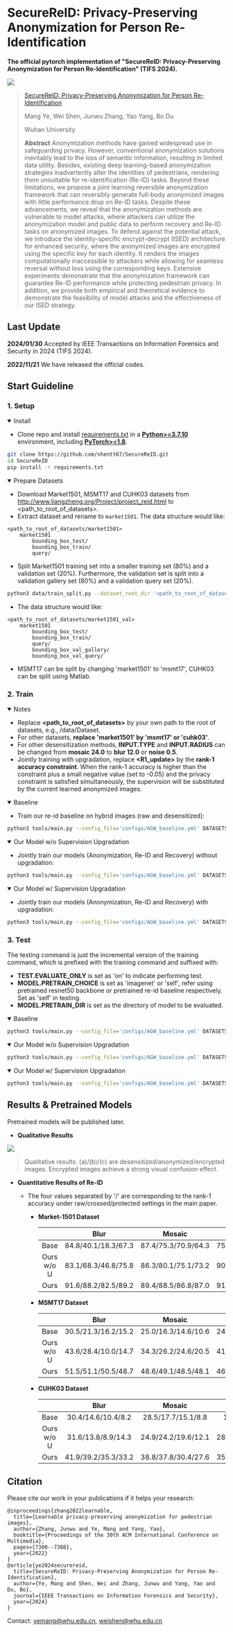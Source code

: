 



# SecureReID: Privacy-Preserving Anonymization for Person Re-Identification

**The official pytorch implementation of "SecureReID: Privacy-Preserving Anonymization for Person Re-Identification" (TIFS 2024).**

![](./pics/framework.svg)

> [SecureReID: Privacy-Preserving Anonymization for Person Re-Identification](https://ieeexplore.ieee.org/abstract/document/10409614/ )
>
> Mang Ye, Wei Shen, Junwu Zhang, Yao Yang, Bo Du
>
> Wuhan University
>
> **Abstract** Anonymization methods have gained widespread use in safeguarding privacy. However, conventional anonymization solutions inevitably lead to the loss of semantic information, resulting in limited data utility. Besides, existing deep learning-based anonymization strategies inadvertently alter the identities of pedestrians, rendering them unsuitable for re-identification (Re-ID) tasks. Beyond these limitations, we propose a joint learning reversible anonymization framework that can reversibly generate full-body anonymized images with little performance drop on Re-ID tasks. Despite these advancements, we reveal that the anonymization methods are vulnerable to model attacks, where attackers can utilize the anonymization model and public data to perform recovery and Re-ID tasks on anonymized images. To defend against the potential attack, we introduce the identity-specific encrypt-decrypt (ISED) architecture for enhanced security, where the anonymized images are encrypted using the specific key for each identity. It renders the images computationally inaccessible to attackers while allowing for seamless reversal without loss using the corresponding keys. Extensive experiments demonstrate that the anonymization framework can guarantee Re-ID performance while protecting pedestrian privacy. In addition, we provide both empirical and theoretical evidence to demonstrate the feasibility of model attacks and the effectiveness of our ISED strategy.



## Last Update

**2024/01/30** Accepted by IEEE Transactions on Information Forensics and Security in 2024 (TIFS 2024). 

**2022/11/21** We have released the official codes.



## Start Guideline

### 1. Setup

<details open>
<summary>Install</summary>

- Clone repo and install [requirements.txt](./requirements.txt) in a [**Python>=3.7.10**](https://www.python.org/) environment, including [**PyTorch>=1.8**](https://pytorch.org/get-started/locally/).

```bash
git clone https://github.com/shentt67/SecureReID.git
cd SecureReID
pip install -r requirements.txt
```

</details>

<details open>
<summary>Prepare Datasets</summary>

- Download Market1501, MSMT17 and CUHK03 datasets from http://www.liangzheng.org/Project/project_reid.html to <path_to_root_of_datasets>.
- Extract dataset and rename to `market1501`. The data structure would like:

```
<path_to_root_of_datasets/market1501>
    market1501 
        bounding_box_test/
        bounding_box_train/
        query/
```

- Split Market1501 training set into a smaller training set (80%) and a validation set (20%). Furthermore, the validation set is split into a validation gallery set (80%) and a validation query set (20%).

```bash
python3 data/train_split.py --dataset_root_dir '<path_to_root_of_datasets>' --dataset_name 'market1501'
```

- The data structure would like:


```
<path_to_root_of_datasets/market1501_val>
    market1501 
        bounding_box_test/
        bounding_box_train/
        query/
        bounding_box_val_gallery/
        bounding_box_val_query/
```

- MSMT17 can be split by changing 'market1501' to  'msmt17', CUHK03 can be split using Matlab.

</details>

### 2. Train

<details open>
<summary>Notes</summary>

- Replace **<path_to_root_of_datasets>** by your own path to the root of datasets, e.g., /data/Dataset.
- For other datasets, **replace 'market1501' by 'msmt17' or 'cuhk03'**.
- For other desensitization methods,  **INPUT.TYPE** and **INPUT.RADIUS** can be changed from **mosaic 24.0** to **blur 12.0** or **noise 0.5**.
- Jointly training with upgradation, replace **<R1_update>** by the **rank-1 accuracy constraint**. When the rank-1 accuracy is higher than the constraint plus a small negative value (set to -0.05) and the privacy constraint is satisfied simultaneously, the supervision will be substituted by the current learned anonymized images.

</details>

<details open>
<summary>Baseline</summary>

- Train our re-id baseline on hybrid images (raw and desensitized):


```bash
python3 tools/main.py --config_file='configs/AGW_baseline.yml' DATASETS.ROOT_DIR "<path_to_root_of_datasets>" DATASETS.NAMES "('market1501_val')" INPUT.TYPE "mosaic" INPUT.RADIUS "24.0" OUTPUT_DIR "('./log/market1501/market1501-base-mosaic')" MODEL.MODE "C"
```

</details>

<details open>
<summary>Our Model w/o Supervision Upgradation</summary>

- Jointly train our models (Anonymization, Re-ID and Recovery) without upgradation:


```bash
python3 tools/main.py --config_file='configs/AGW_baseline.yml' DATASETS.ROOT_DIR "<path_to_root_of_datasets>" DATASETS.NAMES "('market1501_val')" INPUT.TYPE "mosaic" INPUT.RADIUS "24.0" OUTPUT_DIR "('./log/market1501/market1501-wosu-mosaic')"
```

</details>

<details open>
<summary>Our Model w/ Supervision Upgradation</summary>

- Jointly train our models (Anonymization, Re-ID and Recovery) with upgradation:


```bash
python3 tools/main.py --config_file='configs/AGW_baseline.yml' DATASETS.ROOT_DIR "<path_to_root_of_datasets>" DATASETS.NAMES "('market1501_val')" INPUT.TYPE "mosaic" INPUT.RADIUS "24.0" OUTPUT_DIR "('./log/market1501/market1501-full-mosaic')" MODEL.VAL_R1 "<R1_update>"
```

</details>

### 3. Test

The testing command is just the incremental version of the training command, which is prefixed with the training command and suffixed with:

- **TEST.EVALUATE_ONLY** is set as 'on' to indicate performing test.
- **MODEL.PRETRAIN_CHOICE** is set as 'imagenet' or 'self', refer using pretrained resnet50 backbone or pretrained re-id baseline respectively. Set as 'self' in testing.
- **MODEL.PRETRAIN_DIR** is set as the directory of model to be evaluated.

<details open>
<summary>Baseline</summary>

```bash
python3 tools/main.py --config_file='configs/AGW_baseline.yml' DATASETS.ROOT_DIR "<path_to_root_of_datasets>" DATASETS.NAMES "('market1501')" INPUT.TYPE "mosaic" INPUT.RADIUS "24.0" OUTPUT_DIR "('./log/market1501/test/market1501-base-mosaic')" MODEL.MODE "C" TEST.EVALUATE_ONLY "('on')" MODEL.PRETRAIN_CHOICE "('self')" MODEL.PRETRAIN_DIR "./log/market1501/market1501-base-mosaic"
```

</details>

<details open>
<summary>Our Model w/o Supervision Upgradation</summary>

```bash
python3 tools/main.py --config_file='configs/AGW_baseline.yml' DATASETS.ROOT_DIR "<path_to_root_of_datasets>" DATASETS.NAMES "('market1501')" INPUT.TYPE "mosaic" INPUT.RADIUS "24.0" OUTPUT_DIR "('./log/market1501/test/market1501-wosu-mosaic')" TEST.EVALUATE_ONLY "('on')" MODEL.PRETRAIN_CHOICE "('self')" MODEL.PRETRAIN_DIR "./log/market1501/market1501-wosu-mosaic"
```

</details>

<details open>
<summary>Our Model w/ Supervision Upgradation</summary>

```bash
python3 tools/main.py --config_file='configs/AGW_baseline.yml' DATASETS.ROOT_DIR "<path_to_root_of_datasets>" DATASETS.NAMES "('market1501')" INPUT.TYPE "mosaic" INPUT.RADIUS "24.0" OUTPUT_DIR "('./log/market1501/test/market1501-full-mosaic')" TEST.EVALUATE_ONLY "('on')" MODEL.PRETRAIN_CHOICE "('self')" MODEL.PRETRAIN_DIR "./log/market1501/market1501-full-mosaic"
```

</details>



## Results & Pretrained Models

Pretrained models will be published later.



- **Qualitative Results**

![](./pics/qualitative.svg)

> Qualitative results. (a)/(b)/(c) are desensitized/anonymized/encrypted images. Encrypted images achieve a strong visual confusion effect.



- **Quantitative Results of Re-ID**

  - The four values separated by '/' are corresponding to the rank-1 accuracy under raw/crossed/protected settings in the main paper.

    - **Market-1501 Dataset**

      |            |        Blur         |       Mosaic        |        Noise        |
      | :--------: | :-----------------: | :-----------------: | :-----------------: |
      |    Base    | 84.8/40.1/18.3/67.3 | 87.4/75.3/70.9/64.3 | 75.9/50.8/41.7/68.7 |
      | Ours w/o U | 83.1/68.3/46.8/75.8 | 86.3/80.1/75.1/73.2 | 90.4/77.5/67.5/84.4 |
      |    Ours    | 91.6/88.2/82.5/89.2 | 89.4/88.5/86.8/87.0 | 91.7/83.5/83.8/91.2 |

    - **MSMT17  Dataset**

      |            |        Blur         |       Mosaic        |        Noise        |
      | :--------: | :-----------------: | :-----------------: | :-----------------: |
      |    Base    | 30.5/21.3/16.2/15.2 | 25.0/16.3/14.6/10.6 | 24.1/20.1/18.5/18.2 |
      | Ours w/o U | 43.6/28.4/10.0/14.7 | 34.3/26.2/24.6/20.5 | 41.9/36.0/29.4/31.3 |
      |    Ours    | 51.5/51.1/50.5/48.7 | 48.6/49.1/48.5/48.1 | 46.9/48.1/46.2/46.0 |

    - **CUHK03  Dataset**

      |            |        Blur         |       Mosaic        |        Noise        |
      | :--------: | :-----------------: | :-----------------: | :-----------------: |
      |    Base    | 30.4/14.6/10.4/8.2  | 28.5/17.7/15.1/8.8  |  14.0/9.1/8.6/8.1   |
      | Ours w/o U | 31.6/13.8/8.9/14.3  | 24.9/24.2/19.6/12.1 | 28.1/30.4/30.4/31.9 |
      |    Ours    | 41.9/39.2/35.3/33.2 | 38.8/37.8/30.4/27.6 | 35.8/36.4/37.9/41.9 |

## Citation

Please cite our work in your publications if it helps your research:

```
@inproceedings{zhang2022learnable,
  title={Learnable privacy-preserving anonymization for pedestrian images},
  author={Zhang, Junwu and Ye, Mang and Yang, Yao},
  booktitle={Proceedings of the 30th ACM International Conference on Multimedia},
  pages={7300--7308},
  year={2022}
}
@article{ye2024securereid,
  title={SecureReID: Privacy-Preserving Anonymization for Person Re-Identification},
  author={Ye, Mang and Shen, Wei and Zhang, Junwu and Yang, Yao and Du, Bo},
  journal={IEEE Transactions on Information Forensics and Security},
  year={2024}
}
```

Contact: [yemang@whu.edu.cn](mailto:yemang@whu.edu.cn), [weishen@whu.edu.cn](mailto:weishen@whu.edu.cn)


